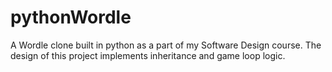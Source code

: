 # pythonWordle
A Wordle clone built in python as a part of my Software Design course.  The design of this project implements inheritance and game loop logic.
